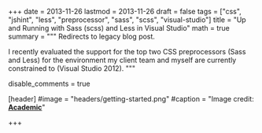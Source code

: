 +++
date = 2013-11-26
lastmod = 2013-11-26
draft = false
tags = ["css", "jshint", "less", "preprocessor", "sass", "scss", "visual-studio"]
title = "Up and Running with Sass (scss) and Less in Visual Studio"
math = true
summary = """
Redirects to legacy blog post.

I recently evaluated the support for the top two CSS preprocessors (Sass and Less) for the environment my client team and myself are currently constrained to (Visual Studio 2012).
"""

disable_comments = true

[header]
#image = "headers/getting-started.png"
#caption = "Image credit: [**Academic**](https://github.com/gcushen/hugo-academic/)"

+++

<html>
  <head>
    <title>Up and Running with Sass (scss) and Less in Visual Studio</title>
    <link rel="canonical" href="https://binarymist.wordpress.com/2013/11/26/up-and-running-with-sass-scss-and-less-in-visual-studio/"/>
    <meta http-equiv="content-type" content="text/html; charset=utf-8"/>
    <meta http-equiv="refresh" content="3; url=https://binarymist.wordpress.com/2013/11/26/up-and-running-with-sass-scss-and-less-in-visual-studio/"/>
  </head>
</html>
